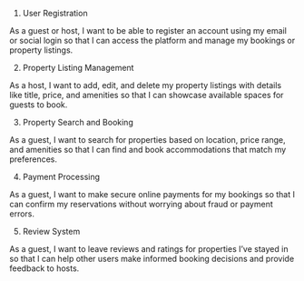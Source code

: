 1. User Registration

As a guest or host,
I want to be able to register an account using my email or social login
so that I can access the platform and manage my bookings or property listings.

2. Property Listing Management

As a host,
I want to add, edit, and delete my property listings with details like title, price, and amenities
so that I can showcase available spaces for guests to book.

3. Property Search and Booking

As a guest,
I want to search for properties based on location, price range, and amenities
so that I can find and book accommodations that match my preferences.

4. Payment Processing

As a guest,
I want to make secure online payments for my bookings
so that I can confirm my reservations without worrying about fraud or payment errors.

5. Review System

As a guest,
I want to leave reviews and ratings for properties I’ve stayed in
so that I can help other users make informed booking decisions and provide feedback to hosts.
